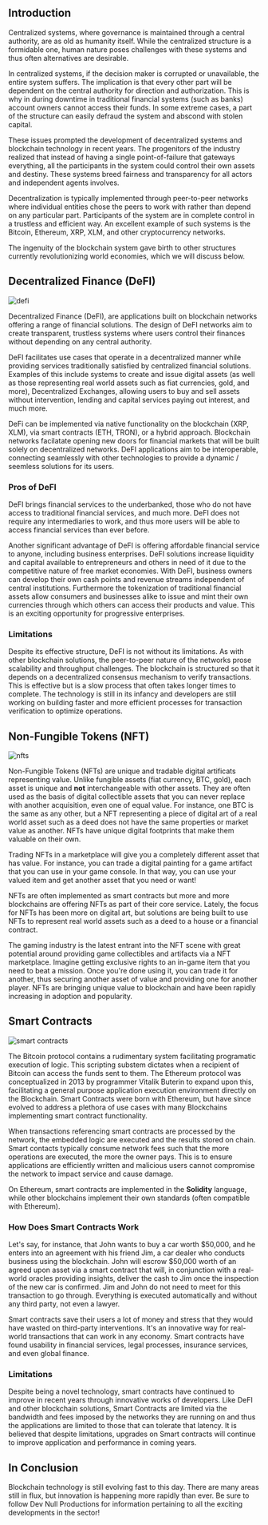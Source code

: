 ## Introduction

Centralized systems, where governance is maintained through a central authority, are as old as humanity itself. While the centralized structure is a formidable one, human nature poses challenges with these systems and thus often alternatives are desirable.

In centralized systems, if the decision maker is corrupted or unavailable, the entire system suffers. The implication is that every other part will be dependent on the central authority for direction and authorization. This is why in during downtime in traditional financial systems (such as banks) account owners cannot access their funds. In some extreme cases, a part of the structure can easily defraud the system and abscond with stolen capital.

These issues prompted the development of decentralized systems and blockchain technology in recent years. The progenitors of the industry realized that instead of having a single point-of-failure that gateways everything, all the participants in the system could control their own assets and destiny. These systems breed fairness and transparency for all actors and independent agents involves.

Decentralization is typically implemented through peer-to-peer networks where individual entities chose the peers to work with rather than depend on any particular part. Participants of the system are in complete control in a trustless and efficient way. An excellent example of such systems is the Bitcoin, Ethereum, XRP, XLM, and other cryptocurrency networks.

The ingenuity of the blockchain system gave birth to other structures currently revolutionizing world economies, which we will discuss below.

## Decentralized Finance (DeFI)

![defi](@/assets/posts/beyond-the-hype-defi-nfts-smart-contracts/defi.png)

Decentralized Finance (DeFI), are applications built on blockchain networks offering a range of financial solutions. The design of DeFI networks aim to create transparent, trustless systems where users control their finances without depending on any central authority.

DeFI facilitates use cases that operate in a decentralized manner while providing services traditionally satisfied by centralized financial solutions. Examples of this include systems to create and issue digital assets (as well as those representing real world assets such as fiat currencies, gold, and more), Decentralized Exchanges, allowing users to buy and sell assets without intervention, lending and capital services paying out interest, and much more.

DeFi can be implemented via native functionality on the blockchain (XRP, XLM), via smart contracts (ETH, TRON), or a hybrid approach. Blockchain networks facilatate opening new doors for financial markets that will be built solely on decentralized networks. DeFI applications aim to be interoperable, connecting seamlessly with other technologies to provide a dynamic / seemless solutions for its users.

### Pros of DeFI

DeFI brings financial services to the underbanked, those who do not have access to traditional financial services, and much more. DeFI does not require any intermediaries to work, and thus more users will be able to access financial services than ever before.

Another significant advantage of DeFI is offering affordable financial service to anyone, including business enterprises. DeFI solutions increase liquidity and capital available to entrepreneurs and others in need of it due to the competitive nature of free market economies. With DeFI, business owners can develop their own cash points and revenue streams independent of central institutions. Furthermore the tokenization of traditional financial assets allow consumers and businesses alike to issue and mint their own currencies through which others can access their products and value. This is an exciting opportunity for progressive enterprises.

### Limitations

Despite its effective structure, DeFI is not without its limitations. As with other blockchain solutions, the peer-to-peer nature of the networks prose scalability and throughput challenges. The blockchain is structured so that it depends on a decentralized consensus mechanism to verify transactions. This is effective but is a slow process that often takes longer times to complete. The technology is still in its infancy and developers are still working on building faster and more efficient processes for transaction verification to optimize operations.

## Non-Fungible Tokens (NFT)

![nfts](@/assets/posts/beyond-the-hype-defi-nfts-smart-contracts/nfts.jpg)

Non-Fungible Tokens (NFTs) are unique and tradable digital artificats representing value. Unlike fungible assets (fiat currency, BTC, gold), each asset is unique and **not** interchangeable with other assets. They are often used as the basis of digital collectible assets that you can never replace with another acquisition, even one of equal value. For instance, one BTC is the same as any other, but a NFT representing a piece of digital art of a real world asset such as a deed does not have the same properties or market value as another. NFTs have unique digital footprints that make them valuable on their own.

Trading NFTs in a marketplace will give you a completely different asset that has value. For instance, you can trade a digital painting for a game artifact that you can use in your game console. In that way, you can use your valued item and get another asset that you need or want!

NFTs are often implemented as smart contracts but more and more blockchains are offering NFTs as part of their core service. Lately, the focus for NFTs has been more on digital art, but solutions are being built to use NFTs to represent real world assets such as a deed to a house or a financial contract.

The gaming industry is the latest entrant into the NFT scene with great potential around providing game collectibles and artifacts via a NFT marketplace. Imagine getting exclusive rights to an in-game item that you need to beat a mission. Once you're done using it, you can trade it for another, thus securing another asset of value and providing one for another player. NFTs are bringing unique value to blockchain and have been rapidly increasing in adoption and popularity.

## Smart Contracts

![smart contracts](@/assets/posts/beyond-the-hype-defi-nfts-smart-contracts/smart-contracts.png)

The Bitcoin protocol contains a rudimentary system facilitating programatic execution of logic. This scripting substem dictates when a recipient of Bitcoin can access the funds sent to them. The Ethereum protocol was conceptualized in 2013 by programmer Vitalik Buterin to expand upon this, facilitating a general purpose application execution environment directly on the Blockchain. Smart Contracts were born with Ethereum, but have since evolved to address a plethora of use cases with many Blockchains implementing smart contract functionality.

When transactions referencing smart contracts are processed by the network, the embedded logic are executed and the results stored on chain. Smart contacts typically consume network fees such that the more operations are executed, the more the owner pays. This is to ensure applications are efficiently written and malicious users cannot compromise the network to impact service and cause damage.

On Ethereum, smart contracts are implemented in the **Solidity** language, while other blockchains implement their own standards (often compatible with Ethereum).

### How Does Smart Contracts Work

Let's say, for instance, that John wants to buy a car worth $50,000, and he enters into an agreement with his friend Jim, a car dealer who conducts business using the blockchain. John will escrow $50,000 worth of an agreed upon asset via a smart contract that will, in conjunction with a real-world oracles providing insights, deliver the cash to Jim once the inspection of the new car is confirmed. Jim and John do not need to meet for this transaction to go through. Everything is executed automatically and without any third party, not even a lawyer.

Smart contracts save their users a lot of money and stress that they would have wasted on third-party interventions. It's an innovative way for real-world transactions that can work in any economy. Smart contracts have found usability in financial services, legal processes, insurance services, and even global finance.

### Limitations

Despite being a novel technology, smart contracts have continued to improve in recent years through innovative works of developers. Like DeFI and other blockchain solutions, Smart Contracts are limited via the bandwidth and fees imposed by the networks they are running on and thus the applications are limited to those that can tolerate that latency. It is believed that despite limitations, upgrades on Smart contracts will continue to improve application and performance in coming years.

## In Conclusion

Blockchain technology is still evolving fast to this day. There are many areas still in flux, but innovation is happening more rapidly than ever. Be sure to follow Dev Null Productions for information pertaining to all the exciting developments in the sector!
